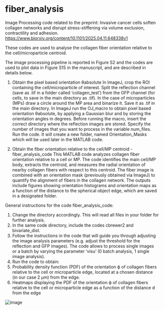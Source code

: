 # fiber_analysis
Image Processing code related to the preprint: Invasive cancer cells soften collagen networks and disrupt stress-stiffening via volume exclusion, contractility and adhesion.
https://www.biorxiv.org/content/10.1101/2025.04.11.648338v1  

These codes are used to analyse the collagen fiber orientation relative to the cell/microparticle centroid. 

The image processing pipeline is reported in Figure S2 and the codes are used to plot data in Figure S15 in the manuscript, and are described in details below. 
1.	Obtain the pixel based orientation θabsolute
In ImageJ, crop the ROI containing the cell/microparticle of interest. 
Split the reflection channel (save as .tif in a folder called ‘collagen_test’) from the GFP channel (for cells, to save in the main directory as .tif). 
In the case of microparticles (MPs) draw a circle around the MP area and binarize it. Save it as .tif in the main directory.
In ImageJ run the OJ_macro to obtain pixel based orientation θabsolute, by applying a Gaussian blur and by storing the orientation angles in degrees. 
Before running the macro, insert the correct directory where the reflection images are stored. Specify the number of images that you want to process in the variable num_files. Run the code.
It will create a new folder, named Orientation_Masks which will be used later in the MATLAB code. 

2.	Obtain the fiber orientation relative to the cell/MP centroid -  fiber_analysis_code
This MATLAB code analyzes collagen fiber orientation relative to a cell or MP. The code identifies the main cell/MP body, extracts the centroid, and measures the radial orientation of nearby collagen fibers with respect to this centroid. The fiber image is combined with an orientation mask (previously obtained via ImageJ) to quantify the alignment of fibers in the collagen network. 
The outputs include figures showing orientation histograms and orientation maps as a function of the distance to the spherical object edge, which are saved in a designated folder.

General instructions for the code fiber_analysis_code:
1.	Change the directory accordingly. This will read all files in your folder for further analysis.
2.	In the same code directory, include the codes cbrewer2 and bivariate_dist. 
3.	Follow the instructions in the code that will guide you through adjusting the image analysis parameters (e.g. adjust the threshold for the reflection and GFP images).
The code allows to process single images or a batch by varying the parameter  ‘visu’ (0 batch analysis, 1 single image analysis).
4.	Run the code to obtain:
1.	Probability density function (PDF) of the orientation ϕ of collagen fibers relative to the cell or microparticle edge, located at a chosen distance (in our case 2 μm) from the edge. 
2.	Heatmaps displaying the PDF of the orientation ϕ of collagen fibers relative to the cell or microparticle edge as a function of the distance d from the edge

![image](https://github.com/user-attachments/assets/c4520333-2fcf-4234-94a6-f95d101d0eb9)
